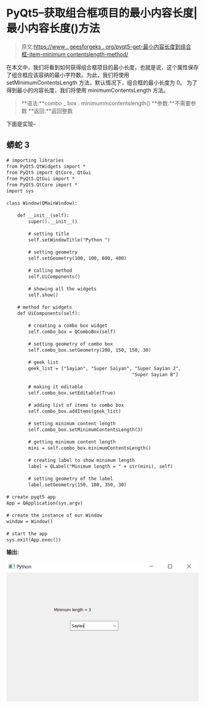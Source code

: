 # PyQt5–获取组合框项目的最小内容长度|最小内容长度()方法

> 原文:[https://www . geesforgeks . org/pyqt5-get-最小内容长度到组合框-item-minimum contentslength-method/](https://www.geeksforgeeks.org/pyqt5-getting-minimum-content-length-to-combo-box-item-minimumcontentslength-method/)

在本文中，我们将看到如何获得组合框项目的最小长度，也就是说，这个属性保存了组合框应该容纳的最小字符数。为此，我们将使用 setMinimumContentsLength 方法，默认情况下，组合框的最小长度为 0。
为了得到最小的内容长度，我们将使用 minimumContentsLength 方法。

> **语法:**combo _ box . minimummcontentslength()
> **参数:**不需要参数
> **返回:**返回整数

下面是实现–

## 蟒蛇 3

```
# importing libraries
from PyQt5.QtWidgets import *
from PyQt5 import QtCore, QtGui
from PyQt5.QtGui import *
from PyQt5.QtCore import *
import sys

class Window(QMainWindow):

    def __init__(self):
        super().__init__()

        # setting title
        self.setWindowTitle("Python ")

        # setting geometry
        self.setGeometry(100, 100, 600, 400)

        # calling method
        self.UiComponents()

        # showing all the widgets
        self.show()

    # method for widgets
    def UiComponents(self):

        # creating a combo box widget
        self.combo_box = QComboBox(self)

        # setting geometry of combo box
        self.combo_box.setGeometry(200, 150, 150, 30)

        # geek list
        geek_list = ["Sayian", "Super Saiyan", "Super Sayian 2",
                                              "Super Sayian B"]

        # making it editable
        self.combo_box.setEditable(True)

        # adding list of items to combo box
        self.combo_box.addItems(geek_list)

        # setting minimum content length
        self.combo_box.setMinimumContentsLength(3)

        # getting minimum content length
        mini = self.combo_box.minimumContentsLength()

        # creating label to show minimum length
        label = QLabel("Minimum length = " + str(mini), self)

        # setting geometry of the label
        label.setGeometry(150, 100, 350, 30)

# create pyqt5 app
App = QApplication(sys.argv)

# create the instance of our Window
window = Window()

# start the app
sys.exit(App.exec())
```

**输出:**

![](img/e7571b33d4d75150852c4c6a82e9b6d5.png)
